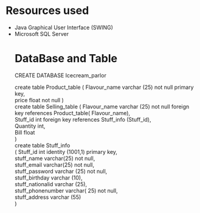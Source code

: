 # Resources used 
<ul>
  <li> Java Graphical User Interface (SWING) </li>
  <li> Microsoft SQL Server </li>
  
  # DataBase and Table
  
  CREATE DATABASE Icecream_parlor
  
  create table Product_table
  (
  Flavour_name varchar (25) not null primary key,<br>
  price float not null
  )
  <br>
  create table Selling_table
  (
  Flavour_name varchar (25) not null foreign key references Product_table( Flavour_name), <br>
  Stuff_id int  foreign key references Stuff_info (Stuff_id), <br>
  Quantity int,<br>
  Bill float<br>
  )
<br>
  create table Stuff_info<br>
  (
  Stuff_id int  identity (1001,1) primary key, <br>
  stuff_name varchar(25) not null,<br>
  stuff_email varchar(25) not null,<br>
  stuff_password varchar (25) not null,<br>
  stuff_birthday varchar (10),<br>
  stuff_nationalid varchar (25),<br>
  stuff_phonenumber varchar( 25) not null, <br>
  stuff_address varchar (55)<br>
  )
